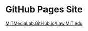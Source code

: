# GitHub Pages Site

[MITMediaLab.GitHub.io/Law.MIT.edu](https://mitmedialab.github.io/law.MIT.edu)
